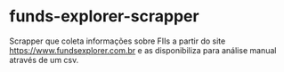 # funds-explorer-scrapper
Scrapper que coleta informações sobre FIIs a partir do site https://www.fundsexplorer.com.br e as disponibiliza para análise manual através de um csv.

